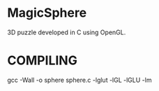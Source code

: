 # MagicSphere #

3D puzzle developed in C using OpenGL.

# COMPILING #

gcc -Wall -o sphere sphere.c -lglut -lGL -lGLU -lm
